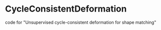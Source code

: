 # CycleConsistentDeformation
code for "Unsupervised cycle-consistent deformation for shape matching"
